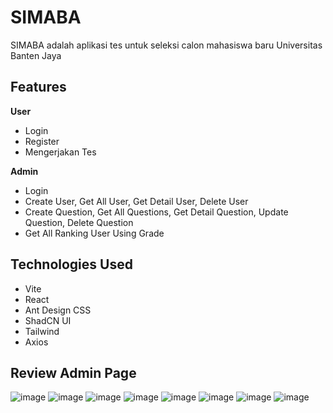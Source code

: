 # SIMABA

SIMABA adalah aplikasi tes untuk seleksi calon mahasiswa baru Universitas Banten Jaya

## Features

**User**
- Login
- Register
- Mengerjakan Tes

**Admin**
- Login
- Create User, Get All User, Get Detail User, Delete User
- Create Question, Get All Questions, Get Detail Question, Update Question, Delete Question
- Get All Ranking User Using Grade

## Technologies Used

- Vite
- React
- Ant Design CSS
- ShadCN UI
- Tailwind
- Axios

## Review Admin Page

![image](https://github.com/SIMABASANBER/frontend_admin/assets/109673930/f832f8e9-1d75-4c7e-a5f8-32703a3f08c4)
![image](https://github.com/SIMABASANBER/frontend_admin/assets/109673930/99a9e520-ac08-4df4-a2ef-4cb42437af02)
![image](https://github.com/SIMABASANBER/frontend_admin/assets/109673930/1d0fdecd-5277-4e07-ad14-1480e3f5660e)
![image](https://github.com/SIMABASANBER/frontend_admin/assets/109673930/7dbb22aa-215a-486c-a576-8aad7523167c)
![image](https://github.com/SIMABASANBER/frontend_admin/assets/109673930/8c27f71c-3a65-487b-8629-e73f60343123)
![image](https://github.com/SIMABASANBER/frontend_admin/assets/109673930/8643d56b-689e-4711-9433-78539667425d)
![image](https://github.com/SIMABASANBER/frontend_admin/assets/109673930/de469fee-d0c7-4af4-83d3-06f89c036899)
![image](https://github.com/SIMABASANBER/frontend_admin/assets/109673930/37b1a123-4796-419b-9059-d5e5a5b1b28f)

